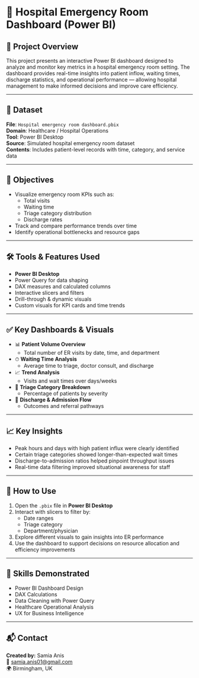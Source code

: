 # 🏥 Hospital Emergency Room Dashboard (Power BI)

## 📝 Project Overview

This project presents an interactive Power BI dashboard designed to analyze and monitor key metrics in a hospital emergency room setting. The dashboard provides real-time insights into patient inflow, waiting times, discharge statistics, and operational performance — allowing hospital management to make informed decisions and improve care efficiency.

---

## 📁 Dataset

**File**: `Hospital emergency room dashboard.pbix`  
**Domain**: Healthcare / Hospital Operations  
**Tool**: Power BI Desktop  
**Source**: Simulated hospital emergency room dataset  
**Contents**: Includes patient-level records with time, category, and service data

---

## 🎯 Objectives

- Visualize emergency room KPIs such as:
  - Total visits
  - Waiting time
  - Triage category distribution
  - Discharge rates
- Track and compare performance trends over time
- Identify operational bottlenecks and resource gaps

---

## 🛠 Tools & Features Used

- **Power BI Desktop**
- Power Query for data shaping
- DAX measures and calculated columns
- Interactive slicers and filters
- Drill-through & dynamic visuals
- Custom visuals for KPI cards and time trends

---

## ✅ Key Dashboards & Visuals

- 📊 **Patient Volume Overview**
  - Total number of ER visits by date, time, and department
- ⏱ **Waiting Time Analysis**
  - Average time to triage, doctor consult, and discharge
- 📈 **Trend Analysis**
  - Visits and wait times over days/weeks
- 🚨 **Triage Category Breakdown**
  - Percentage of patients by severity
- 🧾 **Discharge & Admission Flow**
  - Outcomes and referral pathways

---

## 📈 Key Insights

- Peak hours and days with high patient influx were clearly identified  
- Certain triage categories showed longer-than-expected wait times  
- Discharge-to-admission ratios helped pinpoint throughput issues  
- Real-time data filtering improved situational awareness for staff

---

## 📌 How to Use

1. Open the `.pbix` file in **Power BI Desktop**
2. Interact with slicers to filter by:
   - Date ranges
   - Triage category
   - Department/physician
3. Explore different visuals to gain insights into ER performance
4. Use the dashboard to support decisions on resource allocation and efficiency improvements

---

## 🧠 Skills Demonstrated

- Power BI Dashboard Design  
- DAX Calculations  
- Data Cleaning with Power Query  
- Healthcare Operational Analysis  
- UX for Business Intelligence  

---

## 📬 Contact

**Created by:** Samia Anis  
📧 samia.anis01@gmail.com  
🌍 Birmingham, UK
